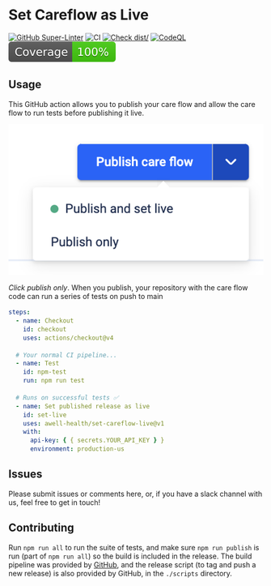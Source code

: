 # Set Careflow as Live

[![GitHub Super-Linter](https://github.com/actions/typescript-action/actions/workflows/linter.yml/badge.svg)](https://github.com/super-linter/super-linter)
![CI](https://github.com/actions/typescript-action/actions/workflows/ci.yml/badge.svg)
[![Check dist/](https://github.com/actions/typescript-action/actions/workflows/check-dist.yml/badge.svg)](https://github.com/actions/typescript-action/actions/workflows/check-dist.yml)
[![CodeQL](https://github.com/actions/typescript-action/actions/workflows/codeql-analysis.yml/badge.svg)](https://github.com/actions/typescript-action/actions/workflows/codeql-analysis.yml)
[![Coverage](./badges/coverage.svg)](./badges/coverage.svg)

## Usage

This GitHub action allows you to publish your care flow and allow the care flow
to run tests before publishing it live.

![Publish](./assets/publish.png)

_Click publish only_. When you publish, your repository with the care flow code
can run a series of tests on push to main

```yaml
steps:
  - name: Checkout
    id: checkout
    uses: actions/checkout@v4

  # Your normal CI pipeline...
  - name: Test
    id: npm-test
    run: npm run test

  # Runs on successful tests ✅
  - name: Set published release as live
    id: set-live
    uses: awell-health/set-careflow-live@v1
    with:
      api-key: { { secrets.YOUR_API_KEY } }
      environment: production-us
```

## Issues

Please submit issues or comments here, or, if you have a slack channel with us,
feel free to get in touch!

## Contributing

Run `npm run all` to run the suite of tests, and make sure `npm run publish` is
run (part of `npm run all`) so the build is included in the release. The build
pipeline was provided by [GitHub](https://github.com/actions/typescript-action),
and the release script (to tag and push a new release) is also provided by
GitHub, in the `./scripts` directory.
